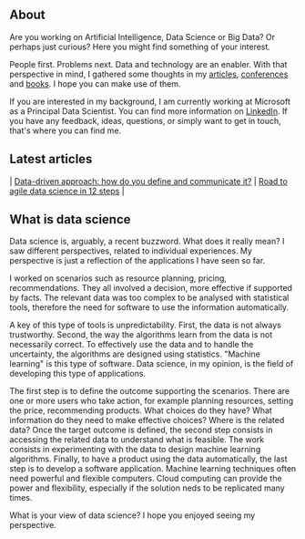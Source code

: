 
## About

Are you working on Artificial Intelligence, Data Science or Big Data? Or perhaps just curious? Here you might find something of your interest.

People first. Problems next. Data and technology are an enabler. With that perspective in mind, I gathered some thoughts in my [articles](pages/articles.md), [conferences](pages/conferences.md) and [books](pages/books.md). I hope you can make use of them.

If you are interested in my background, I am currently working at Microsoft as a Principal Data Scientist. You can find more information on [LinkedIn](https://uk.linkedin.com/in/michele-usuelli-1b84b460). If you have any feedback, ideas, questions, or simply want to get in touch, that's where you can find me.

## Latest articles

| [Data-driven approach: how do you define and communicate it?](../articles-html/dsapproaches/dsapproaches.md) | [Road to agile data science in 12 steps](../articles-pdf/agile-data-science.pdf) |

## What is data science

Data science is, arguably, a recent buzzword. What does it really mean? I saw different perspectives, related to individual experiences. My perspective is just a reflection of the applications I have seen so far.

I worked on scenarios such as resource planning, pricing, recommendations. They all involved a decision, more effective if supported by facts. The relevant data was too complex to be analysed with statistical tools, therefore the need for software to use the information automatically.

A key of this type of tools is unpredictability. First, the data is not always trustworthy. Second, the way the algorithms learn from the data is not necessarily correct. To effectively use the data and to handle the uncertainty, the algorithms are designed using statistics. "Machine learning" is this type of software. Data science, in my opinion, is the field of developing this type of applications. 

The first step is to define the outcome supporting the scenarios. There are one or more users who take action, for example planning  resources, setting the price, recommending products. What choices do they have? What information do they need to make effective choices? Where is the related data? Once the target outcome is defined, the second step consists in accessing the related data to understand what is feasible. The work consists in experimenting with the data to design machine learning algorithms. Finally, to have a product using the data automatically, the last step is to develop a software application. Machine learning techniques often need powerful and flexible computers. Cloud computing can provide the power and flexibility, especially if the solution neds to be replicated many times.

What is your view of data science? I hope you enjoyed seeing my perspective.

